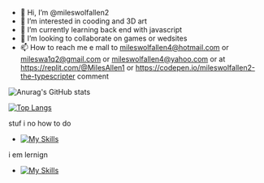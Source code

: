 - 👋 Hi, I’m @mileswolfallen2
- 👀 I’m interested in  cooding and 3D art
- 🌱 I’m currently learning back end with javascript
- 💞️ I’m looking to collaborate on games or wedsites
- 📫 How to reach me e mall to mileswolfallen4@hotmail.com or  mileswa1q2@gmail.com or mileswolfallen4@yahoo.com or at https://replit.com/@MilesAllen1 or https://codepen.io/mileswolfallen2-the-typescripter  comment

<!---
mileswolfallen2/mileswolfallen2 is a ✨ special ✨ repository because its `README.md` (this file) appears on your GitHub profile.
You can click the Preview link to take a look at your changes.
--->

![Anurag's GitHub stats](https://github-readme-stats.vercel.app/api?username=mileswolfallen2&show_icons=true&theme=radical)


[![Top Langs](https://github-readme-stats.vercel.app/api/top-langs/?username=mileswolfallen2&show_icons=true&theme=radical)](https://github.com/anuraghazra/github-readme-stats)


stuf i no how to do 
- [![My Skills](https://skillicons.dev/icons?i=js,html,css,bash,blender,cloudflare,git,github,gitlab,linux,mint,netlify,py,raspberrypi,replit,ubuntu,unity,unreal,vscode,windows,arch,apple,godot)](https://skillicons.dev)

i em lernign
- [![My Skills](https://skillicons.dev/icons?i=js,npm,php,net,nix,yarn)](https://skillicons.dev)
